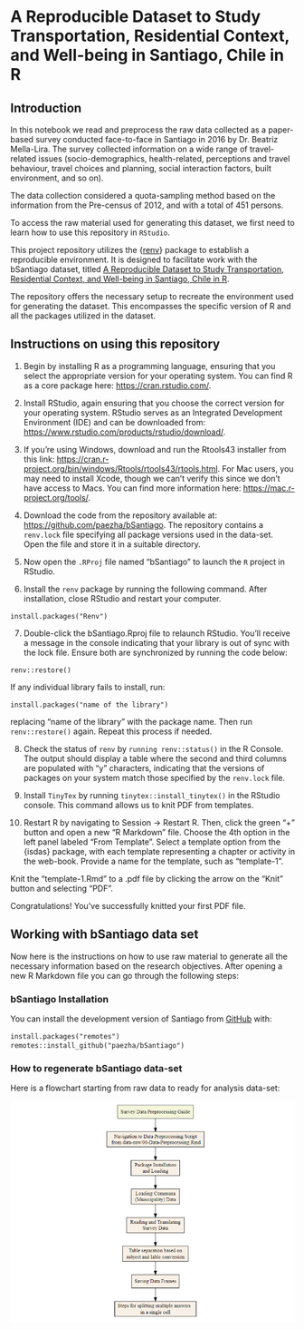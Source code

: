 
<!-- README.md is generated from README.Rmd. Please edit that file -->

# A Reproducible Dataset to Study Transportation, Residential Context, and Well-being in Santiago, Chile in R

## Introduction

In this notebook we read and preprocess the raw data collected as a
paper-based survey conducted face-to-face in Santiago in 2016 by
Dr. Beatriz Mella-Lira. The survey collected information on a wide range
of travel-related issues (socio-demographics, health-related,
perceptions and travel behaviour, travel choices and planning, social
interaction factors, built environment, and so on).

The data collection considered a quota-sampling method based on the
information from the Pre-census of 2012, and with a total of 451
persons.

To access the raw material used for generating this dataset, we first
need to learn how to use this repository in `RStudio`.

This project repository utilizes the
{[renv](https://rstudio.github.io/renv/)} package to establish a
reproducible environment. It is designed to facilitate work with the
bSantiago dataset, titled [A Reproducible Dataset to Study
Transportation, Residential Context, and Well-being in Santiago, Chile
in R](https://github.com/paezha/bSantiago/).

The repository offers the necessary setup to recreate the environment
used for generating the dataset. This encompasses the specific version
of R and all the packages utilized in the dataset.

## Instructions on using this repository

1.  Begin by installing R as a programming language, ensuring that you
    select the appropriate version for your operating system. You can
    find R as a core package here: <https://cran.rstudio.com/>.

2.  Install RStudio, again ensuring that you choose the correct version
    for your operating system. RStudio serves as an Integrated
    Development Environment (IDE) and can be downloaded from:
    <https://www.rstudio.com/products/rstudio/download/>.

3.  If you’re using Windows, download and run the Rtools43 installer
    from this link:
    <https://cran.r-project.org/bin/windows/Rtools/rtools43/rtools.html>.
    For Mac users, you may need to install Xcode, though we can’t verify
    this since we don’t have access to Macs. You can find more
    information here: <https://mac.r-project.org/tools/>.

4.  Download the code from the repository available at:
    <https://github.com/paezha/bSantiago>. The repository contains a
    `renv.lock` file specifying all package versions used in the
    data-set. Open the file and store it in a suitable directory.

5.  Now open the `.RProj` file named “bSantiago” to launch the `R`
    project in RStudio.

6.  Install the `renv` package by running the following command. After
    installation, close RStudio and restart your computer.

<!-- -->

    install.packages("Renv")

7.  Double-click the bSantiago.Rproj file to relaunch RStudio. You’ll
    receive a message in the console indicating that your library is out
    of sync with the lock file. Ensure both are synchronized by running
    the code below:

<!-- -->

    renv::restore()

If any individual library fails to install, run:

    install.packages("name of the library")

replacing “name of the library” with the package name. Then run
`renv::restore()` again. Repeat this process if needed.

8.  Check the status of `renv` by `running renv::status()` in the R
    Console. The output should display a table where the second and
    third columns are populated with “y” characters, indicating that the
    versions of packages on your system match those specified by the
    `renv.lock` file.

9.  Install `TinyTex` by running `tinytex::install_tinytex()` in the
    RStudio console. This command allows us to knit PDF from templates.

10. Restart R by navigating to Session -\> Restart R. Then, click the
    green “+” button and open a new “R Markdown” file. Choose the 4th
    option in the left panel labeled “From Template”. Select a template
    option from the {isdas} package, with each template representing a
    chapter or activity in the web-book. Provide a name for the
    template, such as “template-1”.

Knit the “template-1.Rmd” to a .pdf file by clicking the arrow on the
“Knit” button and selecting “PDF”.

Congratulations! You’ve successfully knitted your first PDF file.

## Working with bSantiago data set

Now here is the instructions on how to use raw material to generate all
the necessary information based on the research objectives. After
opening a new R Markdown file you can go through the following steps:

### bSantiago Installation

You can install the development version of Santiago from
[GitHub](https://github.com/) with:

    install.packages("remotes")
    remotes::install_github("paezha/bSantiago")

### How to regenerate bSantiago data-set

Here is a flowchart starting from raw data to ready for analysis
data-set:

[![“”](Doc/Flowchart.png)](https://paezha.github.io/bSantiago/)
